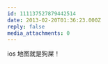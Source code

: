 ```yaml
---
id: 111137527879442514
date: 2013-02-20T01:36:23.000Z
reply: false
media_attachments: 0
---
```


ios 地图就是狗屎！

